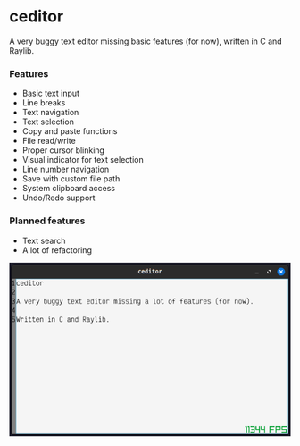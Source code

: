 # ceditor

A very buggy text editor missing basic features (for now), written in C and Raylib.

### Features
- Basic text input
- Line breaks
- Text navigation
- Text selection
- Copy and paste functions
- File read/write
- Proper cursor blinking
- Visual indicator for text selection
- Line number navigation
- Save with custom file path
- System clipboard access
- Undo/Redo support

### Planned features
- Text search
- A lot of refactoring

![ceditor screenshot](assets/images/ceditor.png)